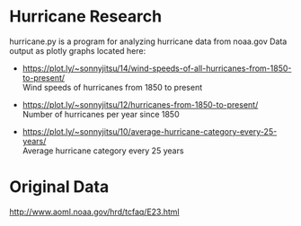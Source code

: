 # Hurricane Research
hurricane.py is a program for analyzing hurricane data from noaa.gov
Data output as plotly graphs located here:

* https://plot.ly/~sonnyjitsu/14/wind-speeds-of-all-hurricanes-from-1850-to-present/<br/>
Wind speeds of hurricanes from 1850 to present

* https://plot.ly/~sonnyjitsu/12/hurricanes-from-1850-to-present/<br/> 
Number of hurricanes per year since 1850

* https://plot.ly/~sonnyjitsu/10/average-hurricane-category-every-25-years/<br/>
Average hurricane category every 25 years

# Original Data
http://www.aoml.noaa.gov/hrd/tcfaq/E23.html
